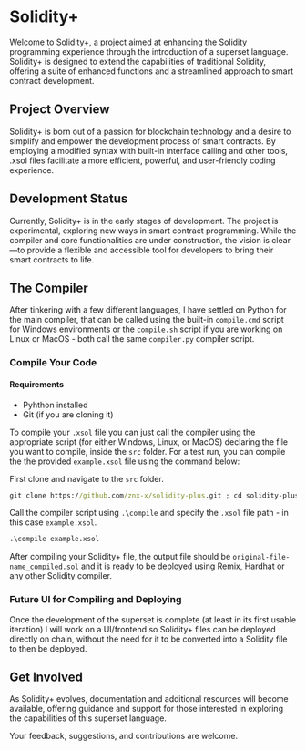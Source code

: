 # Solidity+

Welcome to Solidity+, a project aimed at enhancing the Solidity programming experience through the introduction of a superset language. Solidity+ is designed to extend the capabilities of traditional Solidity, offering a suite of enhanced functions and a streamlined approach to smart contract development.

## Project Overview

Solidity+ is born out of a passion for blockchain technology and a desire to simplify and empower the development process of smart contracts. By employing a modified syntax with built-in interface calling and other tools, .xsol files facilitate a more efficient, powerful, and user-friendly coding experience.

## Development Status

Currently, Solidity+ is in the early stages of development. The project is experimental, exploring new ways in smart contract programming. While the compiler and core functionalities are under construction, the vision is clear—to provide a flexible and accessible tool for developers to bring their smart contracts to life.

## The Compiler

After tinkering with a few different languages, I have settled on Python for the main compiler, that can be called using the built-in `compile.cmd` script for Windows environments or the `compile.sh` script if you are working on Linux or MacOS - both call the same `compiler.py` compiler script.

### Compile Your Code

#### Requirements
- Pyhthon installed
- Git (if you are cloning it)

To compile your `.xsol` file you can just call the compiler using the appropriate script (for either Windows, Linux, or MacOS) declaring the file you want to compile, inside the `src` folder. For a test run, you can compile the the provided `example.xsol` file using the command below:

First clone and navigate to the `src` folder.
```cmd
git clone https://github.com/znx-x/solidity-plus.git ; cd solidity-plus\src
```

Call the compiler script using `.\compile` and specify the `.xsol` file path - in this case `example.xsol`.
```cmd
.\compile example.xsol
```

After compiling your Solidity+ file, the output file should be `original-file-name_compiled.sol` and it is ready to be deployed using Remix, Hardhat or any other Solidity compiler.

### Future UI for Compiling and Deploying

Once the development of the superset is complete (at least in its first usable iteration) I will work on a UI/frontend so Solidity+ files can be deployed directly on chain, without the need for it to be converted into a Solidity file to then be deployed.

## Get Involved

As Solidity+ evolves, documentation and additional resources will become available, offering guidance and support for those interested in exploring the capabilities of this superset language.

Your feedback, suggestions, and contributions are welcome.